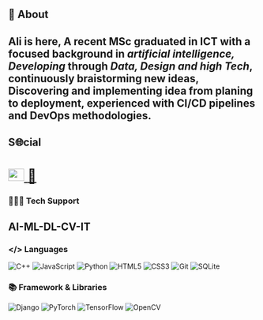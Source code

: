 ## 📝 About 

Ali is here, A recent MSc graduated in ICT with a focused background in *artificial intelligence, Developing* through *Data, Design and high Tech*, continuously braistorming new ideas, Discovering and implementing idea from planing to deployment, experienced with CI/CD pipelines and **DevOps** methodologies.
----
## S🌐cial 
# <a href ='https://www.linkedin.com/in/ali-tavakoliyaraki/'> <img src='https://github.com/user-attachments/assets/7a0b42ad-f20e-4d63-9711-c48371a66dd9' width='32' height='25'> </a>  [📧](mailto:alee.tavakoli1@gmail.com)
### 👨🏻‍💻 Tech Support 
**AI-ML-DL-CV-IT**
----
### </> Languages 
![C++](https://img.shields.io/badge/C%2B%2B-00599C?style=for-the-badge&logo=c%2B%2B&logoColor=white) ![JavaScript](https://img.shields.io/badge/-JavaScript-%23F7DF1C?style=for-the-badge&logo=javascript&logoColor=000000&labelColor=%23F7DF1C&color=%23FFCE5A) ![Python](http://img.shields.io/badge/-Python-3776AB?style=for-the-badge&logo=python&logoColor=ffffff) ![HTML5](https://img.shields.io/badge/-HTML5-%23E44D27?style=for-the-badge&logo=html5&logoColor=ffffff)
![CSS3](https://img.shields.io/badge/-CSS3-%231572B6?style=for-the-badge&logo=css3) ![Git](https://img.shields.io/badge/-Git-%23F05032?style=for-the-badge&logo=git&logoColor=%23ffffff) ![SQLite](https://img.shields.io/badge/sqlite-%2307405e.svg?style=for-the-badge&logo=sqlite&logoColor=white)


### 📚 Framework & Libraries
![Django](https://img.shields.io/badge/django-%23092E20.svg?style=for-the-badge&logo=django&logoColor=white)
![PyTorch](https://img.shields.io/badge/PyTorch-%23EE4C2C.svg?style=for-the-badge&logo=PyTorch&logoColor=white)
![TensorFlow](https://img.shields.io/badge/TensorFlow-%23FF6F00.svg?style=for-the-badge&logo=TensorFlow&logoColor=white)
![OpenCV](https://img.shields.io/badge/opencv-%23white.svg?style=for-the-badge&logo=opencv&logoColor=white)




